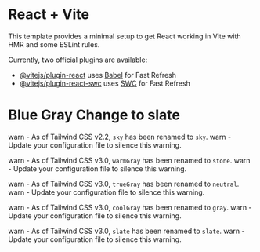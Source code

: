 # React + Vite

This template provides a minimal setup to get React working in Vite with HMR and some ESLint rules.

Currently, two official plugins are available:

- [@vitejs/plugin-react](https://github.com/vitejs/vite-plugin-react/blob/main/packages/plugin-react/README.md) uses [Babel](https://babeljs.io/) for Fast Refresh
- [@vitejs/plugin-react-swc](https://github.com/vitejs/vite-plugin-react-swc) uses [SWC](https://swc.rs/) for Fast Refresh

# Blue Gray Change to slate

warn - As of Tailwind CSS v2.2, `sky` has been renamed to `sky`.
warn - Update your configuration file to silence this warning.

warn - As of Tailwind CSS v3.0, `warmGray` has been renamed to `stone`.
warn - Update your configuration file to silence this warning.

warn - As of Tailwind CSS v3.0, `trueGray` has been renamed to `neutral`.
warn - Update your configuration file to silence this warning.

warn - As of Tailwind CSS v3.0, `coolGray` has been renamed to `gray`.
warn - Update your configuration file to silence this warning.

warn - As of Tailwind CSS v3.0, `slate` has been renamed to `slate`.
warn - Update your configuration file to silence this warning.
